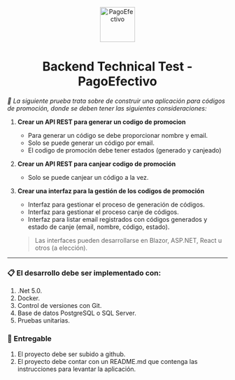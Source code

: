 <p align="center">
  <a href="https://www.gatsbyjs.com">
    <img alt="PagoEfectivo" src="https://prod.cds.pagoefectivo.g3c.pe/img/general/pagoefectivo-footer.png" width="80" />
  </a>
</p>
<h1 align="center">
  Backend Technical Test - PagoEfectivo
</h1>

_:checkered_flag: La siguiente prueba trata sobre de construir una aplicación para códigos de promoción,
donde se deben tener las siguientes consideraciones:_

1. **Crear un API REST para generar un codigo de promocion**

    - Para generar un código se debe proporcionar nombre y email.
    - Solo se puede generar un código por email.
    - El codigo de promoción debe tener estados (generado y canjeado)

1. **Crear un API REST para canjear codigo de promoción**

    - Solo se puede canjear un código a la vez.

1. **Crear una interfaz para la gestión de los codigos de promoción**

    - Interfaz para gestionar el proceso de generación de códigos.
    - Interfaz para gestionar el proceso canje de códigos.
    - Interfaz para listar email registrados con códigos generados y estado de canje (email, nombre, código, estado).
    > Las interfaces pueden desarrollarse en Blazor, ASP.NET, React u otros (a elección).

___

### :clipboard: El desarrollo debe ser implementado con:

1. .Net 5.0.
2. Docker.
3. Control de versiones con Git.
4. Base de datos PostgreSQL o SQL Server.
5. Pruebas unitarias.

### :floppy_disk: Entregable

1. El proyecto debe ser subido a github.
2. El proyecto debe contar con un README.md que contenga las instrucciones para levantar la aplicación.
